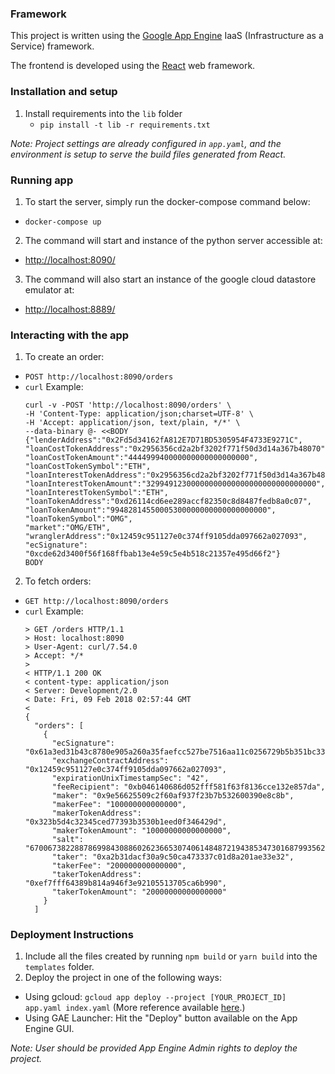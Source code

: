 ### Framework

This project is written using the [Google App Engine](https://cloud.google.com/appengine) IaaS (Infrastructure as a Service) framework.

The frontend is developed using the [React](https://github.com/facebookincubator/create-react-app) web framework.

### Installation and setup

1. Install requirements into the `lib` folder
   * `pip install -t lib -r requirements.txt`

<i>Note: Project settings are already configured in `app.yaml`, and the environment is setup to serve the build files generated from React.</i>

### Running app
1. To start the server, simply run the docker-compose command below:
  * `docker-compose up`
2. The command will start and instance of the python server accessible at:
  * [http://localhost:8090/](http://localhost:8090/)
3. The command will also start an instance of the google cloud datastore emulator at:
  * [http://localhost:8889/](http://localhost:8889/)

### Interacting with the app
1. To create an order:
  * `POST http://localhost:8090/orders`
  * `curl` Example:
    ```
    curl -v -POST 'http://localhost:8090/orders' \
    -H 'Content-Type: application/json;charset=UTF-8' \
    -H 'Accept: application/json, text/plain, */*' \
    --data-binary @- <<BODY
    {"lenderAddress":"0x2Fd5d34162fA812E7D71BD5305954F4733E9271C",
    "loanCostTokenAddress":"0x2956356cd2a2bf3202f771f50d3d14a367b48070",
    "loanCostTokenAmount":"444499940000000000000000000",
    "loanCostTokenSymbol":"ETH",
    "loanInterestTokenAddress":"0x2956356cd2a2bf3202f771f50d3d14a367b48070",
    "loanInterestTokenAmount":"32994912300000000000000000000000000000",
    "loanInterestTokenSymbol":"ETH",
    "loanTokenAddress":"0xd26114cd6ee289accf82350c8d8487fedb8a0c07",
    "loanTokenAmount":"99482814550005300000000000000000000",
    "loanTokenSymbol":"OMG",
    "market":"OMG/ETH",
    "wranglerAddress":"0x12459c951127e0c374ff9105dda097662a027093",
    "ecSignature": "0xcde62d3400f56f168ffbab13e4e59c5e4b518c21357e495d66f2"}
    BODY
    ```
2. To fetch orders:
  * `GET http://localhost:8090/orders`
  * `curl` Example:
    ```
    > GET /orders HTTP/1.1
    > Host: localhost:8090
    > User-Agent: curl/7.54.0
    > Accept: */*
    >
    < HTTP/1.1 200 OK
    < content-type: application/json
    < Server: Development/2.0
    < Date: Fri, 09 Feb 2018 02:57:44 GMT
    <
    {
      "orders": [
        {
          "ecSignature": "0x61a3ed31b43c8780e905a260a35faefcc527be7516aa11c0256729b5b351bc33",
          "exchangeContractAddress": "0x12459c951127e0c374ff9105dda097662a027093",
          "expirationUnixTimestampSec": "42",
          "feeRecipient": "0xb046140686d052fff581f63f8136cce132e857da",
          "maker": "0x9e56625509c2f60af937f23b7b532600390e8c8b",
          "makerFee": "100000000000000",
          "makerTokenAddress": "0x323b5d4c32345ced77393b3530b1eed0f346429d",
          "makerTokenAmount": "10000000000000000",
          "salt": "67006738228878699843088602623665307406148487219438534730168799356281242528500",
          "taker": "0xa2b31dacf30a9c50ca473337c01d8a201ae33e32",
          "takerFee": "200000000000000",
          "takerTokenAddress": "0xef7fff64389b814a946f3e92105513705ca6b990",
          "takerTokenAmount": "20000000000000000"
        }
      ]
    ```
  
### Deployment Instructions

1. Include all the files created by running `npm build` or `yarn build` into the `templates` folder.
2. Deploy the project in one of the following ways:
  * Using gcloud: `gcloud app deploy --project [YOUR_PROJECT_ID] app.yaml index.yaml` (More reference available [here](https://cloud.google.com/appengine/docs/standard/python/getting-started/deploying-the-application "GAE deployment using gcloud").)
  * Using GAE Launcher: Hit the "Deploy" button available on the App Engine GUI.

<i>Note: User should be provided App Engine Admin rights to deploy the project.</i>
